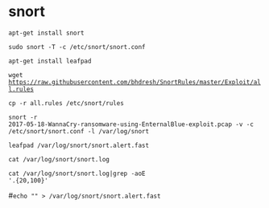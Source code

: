 # snort

<code>apt-get install snort</code><br>

<code>sudo snort -T -c /etc/snort/snort.conf</code><br>

<code>apt-get install leafpad</code><br>

<code>wget https://raw.githubusercontent.com/bhdresh/SnortRules/master/Exploit/all.rules</code><br>

<code>cp -r all.rules /etc/snort/rules</code><br>

<code>snort -r 2017-05-18-WannaCry-ransomware-using-EnternalBlue-exploit.pcap -v -c /etc/snort/snort.conf -l /var/log/snort</code><br>

<code>leafpad /var/log/snort/snort.alert.fast</code><br>

<code>cat /var/log/snort/snort.log</code><br>

<code>cat /var/log/snort/snort.log|grep -aoE '.{20,100}'</code><br>

#<code>echo "" > /var/log/snort/snort.alert.fast</code><br>


